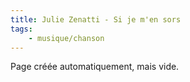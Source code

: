 ```yaml
---
title: Julie Zenatti - Si je m'en sors
tags:
    - musique/chanson
---
```


Page créée automatiquement, mais vide.

